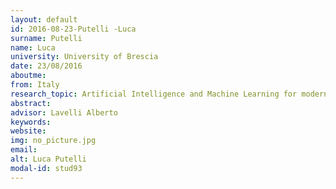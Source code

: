 ```yaml
---
layout: default 
id: 2016-08-23-Putelli -Luca
surname: Putelli 
name: Luca
university: University of Brescia
date: 23/08/2016
aboutme: 
from: Italy
research_topic: Artificial Intelligence and Machine Learning for modern applications/Intelligenza Artificiale e Machine Learning per Applicazioni Moderne
abstract: 
advisor: Lavelli Alberto
keywords: 
website: 
img: no_picture.jpg
email: 
alt: Luca Putelli 
modal-id: stud93
---
```

